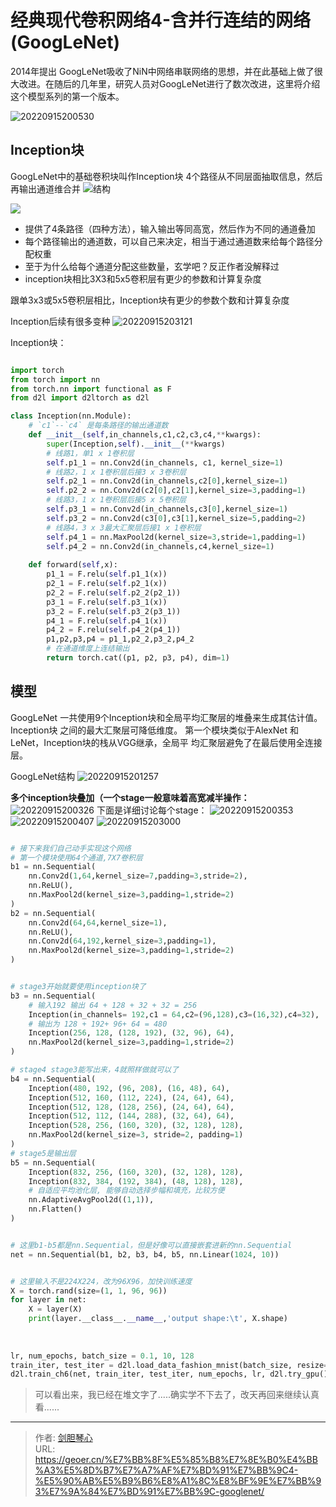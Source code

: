 # 经典现代卷积网络4-含并行连结的网络(GoogLeNet)

<script type="text/javascript" src="/js/src/bai.js"></script>
2014年提出
GoogLeNet吸收了NiN中网络串联网络的思想，并在此基础上做了很大改进。在随后的几年里，研究人员对GoogLeNet进行了数次改进，这里将介绍这个模型系列的第一个版本。

![20220915200530](http://image.xpshuai.cn/20220915200530.png)


## Inception块
GoogLeNet中的基础卷积块叫作Inception块
4个路径从不同层面抽取信息，然后再输出通道维合并
![结构](http://image.xpshuai.cn/20220915195600.png)

![](http://image.xpshuai.cn/20220915195702.png)

- 提供了4条路径（四种方法），输入输出等同高宽，然后作为不同的通道叠加
- 每个路径输出的通道数，可以自己来决定，相当于通过通道数来给每个路径分配权重
- 至于为什么给每个通道分配这些数量，玄学吧？反正作者没解释过
- inception块相比3X3和5x5卷积层有更少的参数和计算复杂度


跟单3x3或5x5卷积层相比，Inception块有更少的参数个数和计算复杂度

Inception后续有很多变种
![20220915203121](http://image.xpshuai.cn/20220915203121.png)




Inception块：
```python

import torch
from torch import nn
from torch.nn import functional as F
from d2l import d2ltorch as d2l

class Inception(nn.Module):
    # `c1`--`c4` 是每条路径的输出通道数
    def __init__(self,in_channels,c1,c2,c3,c4,**kwargs):
        super(Inception,self).__init__(**kwargs)
        # 线路1，单1 x 1卷积层
        self.p1_1 = nn.Conv2d(in_channels, c1, kernel_size=1)
        # 线路2，1 x 1卷积层后接3 x 3卷积层
        self.p2_1 = nn.Conv2d(in_channels,c2[0],kernel_size=1)
        self.p2_2 = nn.Conv2d(c2[0],c2[1],kernel_size=3,padding=1)
        # 线路3，1 x 1卷积层后接5 x 5卷积层
        self.p3_1 = nn.Conv2d(in_channels,c3[0],kernel_size=1)
        self.p3_2 = nn.Conv2d(c3[0],c3[1],kernel_size=5,padding=2)
        # 线路4，3 x 3最⼤汇聚层后接1 x 1卷积层
        self.p4_1 = nn.MaxPool2d(kernel_size=3,stride=1,padding=1)
        self.p4_2 = nn.Conv2d(in_channels,c4,kernel_size=1)
    
    def forward(self,x):
        p1_1 = F.relu(self.p1_1(x))
        p2_1 = F.relu(self.p2_1(x))
        p2_2 = F.relu(self.p2_2(p2_1))
        p3_1 = F.relu(self.p3_1(x))
        p3_2 = F.relu(self.p3_2(p3_1))
        p4_1 = F.relu(self.p4_1(x))
        p4_2 = F.relu(self.p4_2(p4_1))
        p1,p2,p3,p4 = p1_1,p2_2,p3_2,p4_2
        # 在通道维度上连结输出
        return torch.cat((p1, p2, p3, p4), dim=1)

```

## 模型


GoogLeNet ⼀共使⽤9个Inception块和全局平均汇聚层的堆叠来⽣成其估计值。
Inception块 之间的最⼤汇聚层可降低维度。
第⼀个模块类似于AlexNet 和LeNet，Inception块的栈从VGG继承，全局平 均汇聚层避免了在最后使⽤全连接层。

GoogLeNet结构
![20220915201257](http://image.xpshuai.cn/20220915201257.png)



**多个inception块叠加（一个stage一般意味着高宽减半操作：**
![20220915200326](http://image.xpshuai.cn/20220915200326.png)
下面是详细讨论每个stage：
![20220915200353](http://image.xpshuai.cn/20220915200353.png)
![20220915200407](http://image.xpshuai.cn/20220915200407.png)
![20220915203000](http://image.xpshuai.cn/20220915203000.png)


```python

# 接下来我们自己动手实现这个网络
# 第⼀个模块使⽤64个通道,7X7卷积层
b1 = nn.Sequential(
    nn.Conv2d(1,64,kernel_size=7,padding=3,stride=2),
    nn.ReLU(),
    nn.MaxPool2d(kernel_size=3,padding=1,stride=2)
)
b2 = nn.Sequential(
    nn.Conv2d(64,64,kernel_size=1),
    nn.ReLU(),
    nn.Conv2d(64,192,kernel_size=3,padding=1),
    nn.MaxPool2d(kernel_size=3,padding=1,stride=2)
)


# stage3开始就要使用inception块了
b3 = nn.Sequential(
    # 输入192 输出 64 + 128 + 32 + 32 = 256
    Inception(in_channels= 192,c1 = 64,c2=(96,128),c3=(16,32),c4=32),
    # 输出为 128 + 192+ 96+ 64 = 480
    Inception(256, 128, (128, 192), (32, 96), 64),
    nn.MaxPool2d(kernel_size=3,padding=1,stride=2)
)

# stage4 stage3能写出来，4就照样做就可以了
b4 = nn.Sequential(
    Inception(480, 192, (96, 208), (16, 48), 64),
    Inception(512, 160, (112, 224), (24, 64), 64),
    Inception(512, 128, (128, 256), (24, 64), 64),
    Inception(512, 112, (144, 288), (32, 64), 64),
    Inception(528, 256, (160, 320), (32, 128), 128),
    nn.MaxPool2d(kernel_size=3, stride=2, padding=1)
)
# stage5是输出层
b5 = nn.Sequential(
    Inception(832, 256, (160, 320), (32, 128), 128),
    Inception(832, 384, (192, 384), (48, 128), 128),
    # 自适应平均池化层, 能够自动选择步幅和填充，比较方便
    nn.AdaptiveAvgPool2d((1,1)),
    nn.Flatten()
)


# 这里b1-b5都是nn.Sequential，但是好像可以直接嵌套进新的nn.Sequential
net = nn.Sequential(b1, b2, b3, b4, b5, nn.Linear(1024, 10))


# 这里输入不是224X224，改为96X96，加快训练速度
X = torch.rand(size=(1, 1, 96, 96))
for layer in net:
    X = layer(X)
    print(layer.__class__.__name__,'output shape:\t', X.shape)
    
    
    
lr, num_epochs, batch_size = 0.1, 10, 128
train_iter, test_iter = d2l.load_data_fashion_mnist(batch_size, resize=96)
d2l.train_ch6(net, train_iter, test_iter, num_epochs, lr, d2l.try_gpu())
```







> 可以看出来，我已经在堆文字了.....确实学不下去了，改天再回来继续认真看......


---

> 作者: [剑胆琴心](http://geoer.cn)  
> URL: https://geoer.cn/%E7%BB%8F%E5%85%B8%E7%8E%B0%E4%BB%A3%E5%8D%B7%E7%A7%AF%E7%BD%91%E7%BB%9C4-%E5%90%AB%E5%B9%B6%E8%A1%8C%E8%BF%9E%E7%BB%93%E7%9A%84%E7%BD%91%E7%BB%9C-googlenet/  

